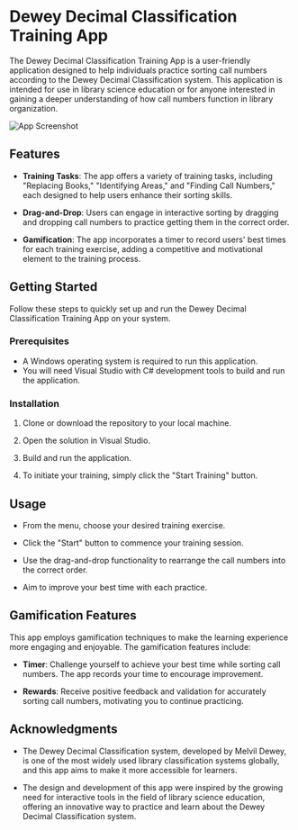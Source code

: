 # Dewey Decimal Classification Training App

The Dewey Decimal Classification Training App is a user-friendly application designed to help individuals practice sorting call numbers according to the Dewey Decimal Classification system. This application is intended for use in library science education or for anyone interested in gaining a deeper understanding of how call numbers function in library organization.

![App Screenshot](screenshot.png)

## Features

- **Training Tasks**: The app offers a variety of training tasks, including "Replacing Books," "Identifying Areas," and "Finding Call Numbers," each designed to help users enhance their sorting skills.

- **Drag-and-Drop**: Users can engage in interactive sorting by dragging and dropping call numbers to practice getting them in the correct order.

- **Gamification**: The app incorporates a timer to record users' best times for each training exercise, adding a competitive and motivational element to the training process.

## Getting Started

Follow these steps to quickly set up and run the Dewey Decimal Classification Training App on your system.

### Prerequisites

- A Windows operating system is required to run this application.
- You will need Visual Studio with C# development tools to build and run the application.

### Installation

1. Clone or download the repository to your local machine.

2. Open the solution in Visual Studio.

3. Build and run the application.

4. To initiate your training, simply click the "Start Training" button.

## Usage

- From the menu, choose your desired training exercise.

- Click the "Start" button to commence your training session.

- Use the drag-and-drop functionality to rearrange the call numbers into the correct order.

- Aim to improve your best time with each practice.

## Gamification Features

This app employs gamification techniques to make the learning experience more engaging and enjoyable. The gamification features include:

- **Timer**: Challenge yourself to achieve your best time while sorting call numbers. The app records your time to encourage improvement.

- **Rewards**: Receive positive feedback and validation for accurately sorting call numbers, motivating you to continue practicing.

## Acknowledgments

- The Dewey Decimal Classification system, developed by Melvil Dewey, is one of the most widely used library classification systems globally, and this app aims to make it more accessible for learners.

- The design and development of this app were inspired by the growing need for interactive tools in the field of library science education, offering an innovative way to practice and learn about the Dewey Decimal Classification system.
